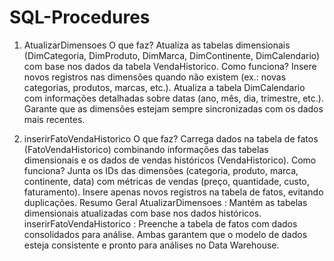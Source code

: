 # SQL-Procedures
1. AtualizarDimensoes
O que faz?
Atualiza as tabelas dimensionais (DimCategoria, DimProduto, DimMarca, DimContinente, DimCalendario) com base nos dados da tabela VendaHistorico.
Como funciona?
Insere novos registros nas dimensões quando não existem (ex.: novas categorias, produtos, marcas, etc.).
Atualiza a tabela DimCalendario com informações detalhadas sobre datas (ano, mês, dia, trimestre, etc.).
Garante que as dimensões estejam sempre sincronizadas com os dados mais recentes.

3. inserirFatoVendaHistorico
O que faz?
Carrega dados na tabela de fatos (FatoVendaHistorico) combinando informações das tabelas dimensionais e os dados de vendas históricos (VendaHistorico).
Como funciona?
Junta os IDs das dimensões (categoria, produto, marca, continente, data) com métricas de vendas (preço, quantidade, custo, faturamento).
Insere apenas novos registros na tabela de fatos, evitando duplicações.
Resumo Geral
AtualizarDimensoes : Mantém as tabelas dimensionais atualizadas com base nos dados históricos.
inserirFatoVendaHistorico : Preenche a tabela de fatos com dados consolidados para análise.
Ambas garantem que o modelo de dados esteja consistente e pronto para análises no Data Warehouse.

